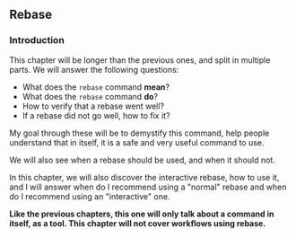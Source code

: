 ## Rebase

### Introduction

This chapter will be longer than the previous ones, and split in multiple parts.
We will answer the following questions:

- What does the `rebase` command **mean**?
- What does the `rebase` command **do**?
- How to verify that a rebase went well?
- If a rebase did not go well, how to fix it?

My goal through these will be to demystify this command, help people
understand that in itself, it is a safe and very useful command to use.

We will also see when a rebase should be used, and when it should not.

In this chapter, we will also discover the interactive rebase, how to use it,
and I will answer when do I recommend using a "normal" rebase and when do I
recommend using an "interactive" one.

**Like the previous chapters, this one will only talk about a command in itself,
as a tool. This chapter will not cover workflows using rebase.**

[//]: # (Presentation)
[//]: # (Interactive rebase)
[//]: # (What happens when there is a conflict? Nature of conflicts in a rebase, mirror conflicts...)
[//]: # (How to verify that a rebase went well?)
[//]: # (How to fix a rebase which did not go well?)
[//]: # (When to use `git rebase` and when not to?)
